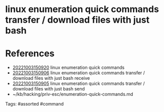 # linux enumeration quick commands transfer / download files with just bash

# References
- [20221003150920](/zet/20221003150920/README.md) linux enumeration quick commands
- [20221003150906](/zet/20221003150906/README.md) linux enumeration quick commands transfer / download files with just bash receive
- [20221003150905](/zet/20221003150905/README.md) linux enumeration quick commands transfer / download files with just bash send
- ~/kb/hacking/priv-esc/enumeration-quick-commands.md

Tags:
    #assorted #command
